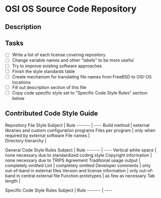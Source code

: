 OSI OS Source Code Repository
=============================

Description
-----------

Tasks
-----

- [ ] Write a list of each license covering repository
- [ ] Change variable names and other "labels" to be more useful
- [ ] Try to improve existing software approaches
- [ ] Finish the style standards table
- [ ] Create mechanism for translating file names from FreeBSD to OSI-OS locations
- [ ] Fill out description section of this file
- [ ] Copy code specific style set to "Specific Code Style Rules" section below

Contributed Code Style Guide
----------------------------

Repository File Style
Subject							|	Rule
------- 						|	----
Build method						|	external libraries and custom configuration programs
Files per program					|	only when required by external software
File names						|	
Directory hierarchy					|	

General Code Style Rules
Subject							|	Rule
------- 						|	----
Vertical white space					|	none necessary due to standardized coding style
Copyright information					|	none necessary due to TRIPS Agreement
Traditional usage output				|	completely omitted
Lint							|	completely omitted
Developer comments					|	only out-of-band in external files
Version and license information				|	only out-of-band in central external file
Function prototypes					|	as few as necessary
Tab length						|	

Specific Code Style Rules
Subject							|	Rule
------- 						|	----
